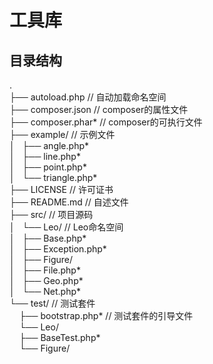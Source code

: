 # 工具库

## 目录结构
.  
├── autoload.php       // 自动加载命名空间  
├── composer.json      // composer的属性文件  
├── composer.phar*     // composer的可执行文件  
├── example/           // 示例文件  
│   ├── angle.php*  
│   ├── line.php*  
│   ├── point.php*  
│   └── triangle.php*  
├── LICENSE            // 许可证书  
├── README.md          // 自述文件  
├── src/               // 项目源码  
│   └── Leo/           // Leo命名空间  
│       ├── Base.php*  
│       ├── Exception.php*  
│       ├── Figure/  
│       ├── File.php*  
│       ├── Geo.php*  
│       └── Net.php*  
└── test/              // 测试套件  
    ├── bootstrap.php* // 测试套件的引导文件  
    └── Leo/  
        ├── BaseTest.php*  
        └── Figure/  
  
  
